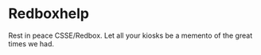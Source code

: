# Redboxhelp
Rest in peace CSSE/Redbox. Let all your kiosks be a memento of the great times we had.

